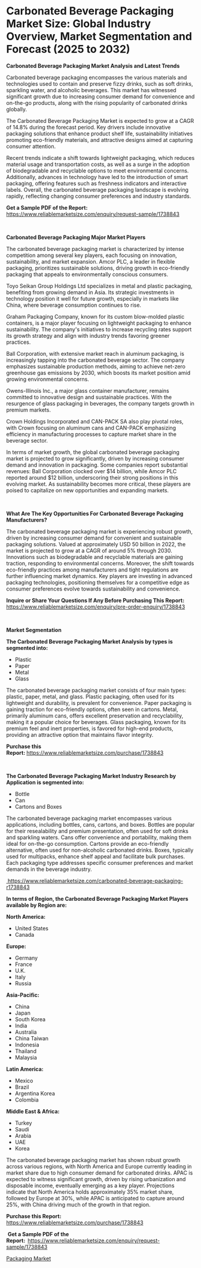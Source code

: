 <p><h1>Carbonated Beverage Packaging Market Size: Global Industry Overview, Market Segmentation and Forecast (2025 to 2032)</h1></p><p><strong>Carbonated Beverage Packaging Market Analysis and Latest Trends</strong></p>
<p><p>Carbonated beverage packaging encompasses the various materials and technologies used to contain and preserve fizzy drinks, such as soft drinks, sparkling water, and alcoholic beverages. This market has witnessed significant growth due to increasing consumer demand for convenience and on-the-go products, along with the rising popularity of carbonated drinks globally. </p><p>The Carbonated Beverage Packaging Market is expected to grow at a CAGR of 14.8% during the forecast period. Key drivers include innovative packaging solutions that enhance product shelf life, sustainability initiatives promoting eco-friendly materials, and attractive designs aimed at capturing consumer attention. </p><p>Recent trends indicate a shift towards lightweight packaging, which reduces material usage and transportation costs, as well as a surge in the adoption of biodegradable and recyclable options to meet environmental concerns. Additionally, advances in technology have led to the introduction of smart packaging, offering features such as freshness indicators and interactive labels. Overall, the carbonated beverage packaging landscape is evolving rapidly, reflecting changing consumer preferences and industry standards.</p></p>
<p><strong>Get a Sample PDF of the Report:&nbsp;</strong> <a href="https://www.reliablemarketsize.com/enquiry/request-sample/1738843?utm_campaign=3022&utm_medium=2&utm_source=Github&utm_content=ia&utm_term=08032025&utm_id=carbonated-beverage-packaging">https://www.reliablemarketsize.com/enquiry/request-sample/1738843</a></p>
<p>&nbsp;</p>
<p><strong>Carbonated Beverage Packaging Major Market Players</strong></p>
<p><p>The carbonated beverage packaging market is characterized by intense competition among several key players, each focusing on innovation, sustainability, and market expansion. Amcor PLC, a leader in flexible packaging, prioritizes sustainable solutions, driving growth in eco-friendly packaging that appeals to environmentally conscious consumers. </p><p>Toyo Seikan Group Holdings Ltd specializes in metal and plastic packaging, benefiting from growing demand in Asia. Its strategic investments in technology position it well for future growth, especially in markets like China, where beverage consumption continues to rise.</p><p>Graham Packaging Company, known for its custom blow-molded plastic containers, is a major player focusing on lightweight packaging to enhance sustainability. The company's initiatives to increase recycling rates support its growth strategy and align with industry trends favoring greener practices.</p><p>Ball Corporation, with extensive market reach in aluminum packaging, is increasingly tapping into the carbonated beverage sector. The company emphasizes sustainable production methods, aiming to achieve net-zero greenhouse gas emissions by 2030, which boosts its market position amid growing environmental concerns.</p><p>Owens-Illinois Inc., a major glass container manufacturer, remains committed to innovative design and sustainable practices. With the resurgence of glass packaging in beverages, the company targets growth in premium markets.</p><p>Crown Holdings Incorporated and CAN-PACK SA also play pivotal roles, with Crown focusing on aluminum cans and CAN-PACK emphasizing efficiency in manufacturing processes to capture market share in the beverage sector.</p><p>In terms of market growth, the global carbonated beverage packaging market is projected to grow significantly, driven by increasing consumer demand and innovation in packaging. Some companies report substantial revenues: Ball Corporation clocked over $14 billion, while Amcor PLC reported around $12 billion, underscoring their strong positions in this evolving market. As sustainability becomes more critical, these players are poised to capitalize on new opportunities and expanding markets.</p></p>
<p>&nbsp;</p>
<p><strong>What Are The Key Opportunities For Carbonated Beverage Packaging Manufacturers?</strong></p>
<p><p>The carbonated beverage packaging market is experiencing robust growth, driven by increasing consumer demand for convenient and sustainable packaging solutions. Valued at approximately USD 50 billion in 2022, the market is projected to grow at a CAGR of around 5% through 2030. Innovations such as biodegradable and recyclable materials are gaining traction, responding to environmental concerns. Moreover, the shift towards eco-friendly practices among manufacturers and tight regulations are further influencing market dynamics. Key players are investing in advanced packaging technologies, positioning themselves for a competitive edge as consumer preferences evolve towards sustainability and convenience.</p></p>
<p><strong>Inquire or Share Your Questions If Any Before Purchasing This Report:</strong> <a href="https://www.reliablemarketsize.com/enquiry/pre-order-enquiry/1738843?utm_campaign=3022&utm_medium=2&utm_source=Github&utm_content=ia&utm_term=08032025&utm_id=carbonated-beverage-packaging">https://www.reliablemarketsize.com/enquiry/pre-order-enquiry/1738843</a></p>
<p>&nbsp;</p>
<p><strong>Market Segmentation</strong></p>
<p><strong>The Carbonated Beverage Packaging Market Analysis by types is segmented into:</strong></p>
<p><ul><li>Plastic</li><li>Paper</li><li>Metal</li><li>Glass</li></ul></p>
<p><p>The carbonated beverage packaging market consists of four main types: plastic, paper, metal, and glass. Plastic packaging, often used for its lightweight and durability, is prevalent for convenience. Paper packaging is gaining traction for eco-friendly options, often seen in cartons. Metal, primarily aluminum cans, offers excellent preservation and recyclability, making it a popular choice for beverages. Glass packaging, known for its premium feel and inert properties, is favored for high-end products, providing an attractive option that maintains flavor integrity.</p></p>
<p><strong>Purchase this Report:&nbsp;</strong><a href="https://www.reliablemarketsize.com/purchase/1738843?utm_campaign=3022&utm_medium=2&utm_source=Github&utm_content=ia&utm_term=08032025&utm_id=carbonated-beverage-packaging">https://www.reliablemarketsize.com/purchase/1738843</a></p>
<p>&nbsp;</p>
<p><strong>The Carbonated Beverage Packaging Market Industry Research by Application is segmented into:</strong></p>
<p><ul><li>Bottle</li><li>Can</li><li>Cartons and Boxes</li></ul></p>
<p><p>The carbonated beverage packaging market encompasses various applications, including bottles, cans, cartons, and boxes. Bottles are popular for their resealability and premium presentation, often used for soft drinks and sparkling waters. Cans offer convenience and portability, making them ideal for on-the-go consumption. Cartons provide an eco-friendly alternative, often used for non-alcoholic carbonated drinks. Boxes, typically used for multipacks, enhance shelf appeal and facilitate bulk purchases. Each packaging type addresses specific consumer preferences and market demands in the beverage industry.</p></p>
<p><a href="https://www.reliablemarketsize.com/carbonated-beverage-packaging-r1738843?utm_campaign=3022&utm_medium=2&utm_source=Github&utm_content=ia&utm_term=08032025&utm_id=carbonated-beverage-packaging">&nbsp;https://www.reliablemarketsize.com/carbonated-beverage-packaging-r1738843</a></p>
<p><strong>In terms of Region, the Carbonated Beverage Packaging Market Players available by Region are:</strong></p>
<p>
    <p> <strong> North America: </strong>
        <ul>
            <li>United States</li>
            <li>Canada</li>
        </ul>
        </p> 
    <p> <strong> Europe: </strong>
        <ul>
            <li>Germany</li>
            <li>France</li>
            <li>U.K.</li>
            <li>Italy</li>
            <li>Russia</li>
        </ul>
        </p> 
    <p> <strong> Asia-Pacific: </strong>
        <ul>
            <li>China</li>
            <li>Japan</li>
            <li>South Korea</li>
            <li>India</li>
            <li>Australia</li>
            <li>China Taiwan</li>
            <li>Indonesia</li>
            <li>Thailand</li>
            <li>Malaysia</li>
        </ul>
        </p> 
    <p> <strong> Latin America: </strong>
        <ul>
            <li>Mexico</li>
            <li>Brazil</li>
            <li>Argentina Korea</li>
            <li>Colombia</li>
        </ul>
        </p> 
    <p> <strong> Middle East & Africa: </strong>
        <ul>
            <li>Turkey</li>
            <li>Saudi</li>
            <li>Arabia</li>
            <li>UAE</li>
            <li>Korea</li>
        </ul>
    </p>
    </p>
<p><p>The carbonated beverage packaging market has shown robust growth across various regions, with North America and Europe currently leading in market share due to high consumer demand for carbonated drinks. APAC is expected to witness significant growth, driven by rising urbanization and disposable income, eventually emerging as a key player. Projections indicate that North America holds approximately 35% market share, followed by Europe at 30%, while APAC is anticipated to capture around 25%, with China driving much of the growth in that region.</p></p>
<p><strong>Purchase this Report: </strong><a href="https://www.reliablemarketsize.com/purchase/1738843?utm_campaign=3022&utm_medium=2&utm_source=Github&utm_content=ia&utm_term=08032025&utm_id=carbonated-beverage-packaging">https://www.reliablemarketsize.com/purchase/1738843</a></p>
<p>&nbsp;<strong>Get a Sample PDF of the Report:&nbsp;&nbsp;</strong><a href="https://www.reliablemarketsize.com/enquiry/request-sample/1738843?utm_campaign=3022&utm_medium=2&utm_source=Github&utm_content=ia&utm_term=08032025&utm_id=carbonated-beverage-packaging">https://www.reliablemarketsize.com/enquiry/request-sample/1738843</a></p>
<p><strong></strong></p>
<p><p><a href="https://github.com/paljuhubeyde/Market-Research-Report-List-1/blob/main/packaging-market.md?utm_campaign=3022&utm_medium=2&utm_source=Github&utm_content=ia&utm_term=08032025&utm_id=carbonated-beverage-packaging">Packaging Market</a></p></p>